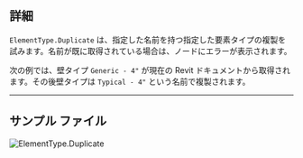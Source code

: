 ## 詳細
`ElementType.Duplicate` は、指定した名前を持つ指定した要素タイプの複製を試みます。名前が既に取得されている場合は、ノードにエラーが表示されます。

次の例では、壁タイプ `Generic - 4"` が現在の Revit ドキュメントから取得されます。その後壁タイプは `Typical - 4"` という名前で複製されます。
___
## サンプル ファイル

![ElementType.Duplicate](./Revit.Elements.ElementType.Duplicate_img.jpg)
